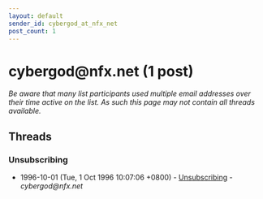 ```yaml
---
layout: default
sender_id: cybergod_at_nfx_net
post_count: 1
---
```


# cybergod<span>@</span>nfx.net (1 post)

_Be aware that many list participants used multiple email addresses over their time active on the list. As such this page may not contain all threads available._

## Threads

### Unsubscribing
+ 1996-10-01 (Tue, 1 Oct 1996 10:07:06 +0800) - [Unsubscribing](/archive/1996/10/197089af3ae22f876cc41f47ce7f1a723475eaeaca199edaa5388ae91e64c436) - _cybergod@nfx.net_

